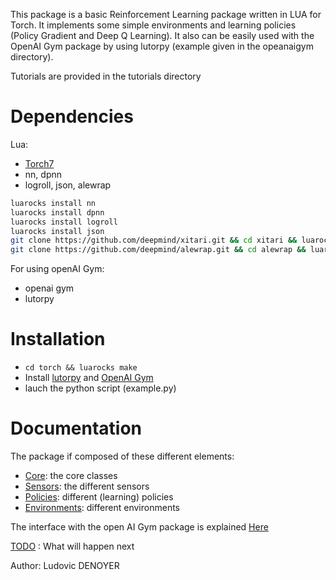 
This package is a basic Reinforcement Learning package written in LUA for Torch. It implements some simple environments and learning policies (Policy Gradient and Deep Q Learning). It also can be easily used with the OpenAI Gym package by using lutorpy (example given in the opeanaigym directory).

Tutorials are provided in the tutorials directory

# Dependencies

Lua: 
* [Torch7](http://torch.ch/docs/getting-started.html#_)
* nn, dpnn
* logroll, json, alewrap
```bash
luarocks install nn
luarocks install dpnn
luarocks install logroll
luarocks install json
git clone https://github.com/deepmind/xitari.git && cd xitari && luarocks make && cd .. && rm -rf xitari
git clone https://github.com/deepmind/alewrap.git && cd alewrap && luarocks make && cd .. && rm -rf alewrap
```

For using openAI Gym:
* openai gym
* lutorpy

# Installation

* `cd torch && luarocks make`
* Install [lutorpy](https://github.com/imodpasteur/lutorpy) and [OpenAI Gym](https://gym.openai.com/)
* lauch the python script (example.py)

# Documentation

The package if composed of these different elements:
* [Core](doc/core.md): the core classes
* [Sensors](doc/sensors.md): the different sensors
* [Policies](doc/policies.md): different (learning) policies
* [Environments](doc/environments.md): different environments

The interface with the open AI Gym package is explained [Here](doc/openai.md)

[TODO](TODO.md) : What will happen next

Author: Ludovic DENOYER

